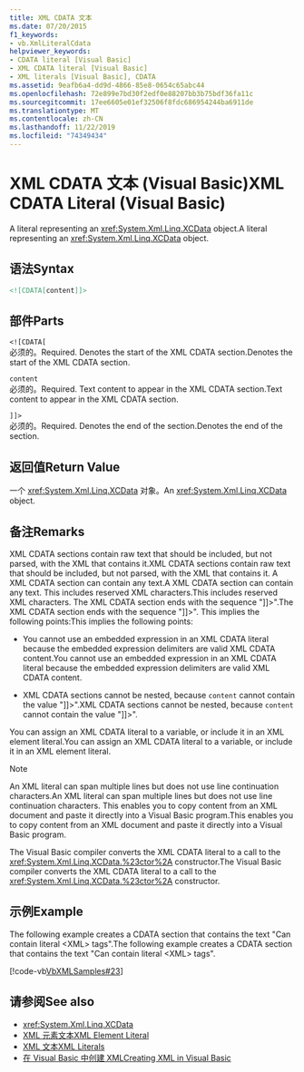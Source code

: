 ```yaml
---
title: XML CDATA 文本
ms.date: 07/20/2015
f1_keywords:
- vb.XmlLiteralCdata
helpviewer_keywords:
- CDATA literal [Visual Basic]
- XML CDATA literal [Visual Basic]
- XML literals [Visual Basic], CDATA
ms.assetid: 9eafb6a4-dd9d-4866-85e8-0654c65abc44
ms.openlocfilehash: 72e899e7bd30f2edf0e88207bb3b75bdf36fa11c
ms.sourcegitcommit: 17ee6605e01ef32506f8fdc686954244ba6911de
ms.translationtype: MT
ms.contentlocale: zh-CN
ms.lasthandoff: 11/22/2019
ms.locfileid: "74349434"
---
```

# <a name="xml-cdata-literal-visual-basic"></a><span data-ttu-id="80a91-102">XML CDATA 文本 (Visual Basic)</span><span class="sxs-lookup"><span data-stu-id="80a91-102">XML CDATA Literal (Visual Basic)</span></span>
<span data-ttu-id="80a91-103">A literal representing an <xref:System.Xml.Linq.XCData> object.</span><span class="sxs-lookup"><span data-stu-id="80a91-103">A literal representing an <xref:System.Xml.Linq.XCData> object.</span></span>  
  
## <a name="syntax"></a><span data-ttu-id="80a91-104">语法</span><span class="sxs-lookup"><span data-stu-id="80a91-104">Syntax</span></span>  
  
```xml  
<![CDATA[content]]>  
```  
  
## <a name="parts"></a><span data-ttu-id="80a91-105">部件</span><span class="sxs-lookup"><span data-stu-id="80a91-105">Parts</span></span>  
 `<![CDATA[`  
 <span data-ttu-id="80a91-106">必须的。</span><span class="sxs-lookup"><span data-stu-id="80a91-106">Required.</span></span> <span data-ttu-id="80a91-107">Denotes the start of the XML CDATA section.</span><span class="sxs-lookup"><span data-stu-id="80a91-107">Denotes the start of the XML CDATA section.</span></span>  
  
 `content`  
 <span data-ttu-id="80a91-108">必须的。</span><span class="sxs-lookup"><span data-stu-id="80a91-108">Required.</span></span> <span data-ttu-id="80a91-109">Text content to appear in the XML CDATA section.</span><span class="sxs-lookup"><span data-stu-id="80a91-109">Text content to appear in the XML CDATA section.</span></span>  
  
 `]]>`  
 <span data-ttu-id="80a91-110">必须的。</span><span class="sxs-lookup"><span data-stu-id="80a91-110">Required.</span></span> <span data-ttu-id="80a91-111">Denotes the end of the section.</span><span class="sxs-lookup"><span data-stu-id="80a91-111">Denotes the end of the section.</span></span>  
  
## <a name="return-value"></a><span data-ttu-id="80a91-112">返回值</span><span class="sxs-lookup"><span data-stu-id="80a91-112">Return Value</span></span>  
 <span data-ttu-id="80a91-113">一个 <xref:System.Xml.Linq.XCData> 对象。</span><span class="sxs-lookup"><span data-stu-id="80a91-113">An <xref:System.Xml.Linq.XCData> object.</span></span>  
  
## <a name="remarks"></a><span data-ttu-id="80a91-114">备注</span><span class="sxs-lookup"><span data-stu-id="80a91-114">Remarks</span></span>  
 <span data-ttu-id="80a91-115">XML CDATA sections contain raw text that should be included, but not parsed, with the XML that contains it.</span><span class="sxs-lookup"><span data-stu-id="80a91-115">XML CDATA sections contain raw text that should be included, but not parsed, with the XML that contains it.</span></span> <span data-ttu-id="80a91-116">A XML CDATA section can contain any text.</span><span class="sxs-lookup"><span data-stu-id="80a91-116">A XML CDATA section can contain any text.</span></span> <span data-ttu-id="80a91-117">This includes reserved XML characters.</span><span class="sxs-lookup"><span data-stu-id="80a91-117">This includes reserved XML characters.</span></span> <span data-ttu-id="80a91-118">The XML CDATA section ends with the sequence "]]>".</span><span class="sxs-lookup"><span data-stu-id="80a91-118">The XML CDATA section ends with the sequence "]]>".</span></span> <span data-ttu-id="80a91-119">This implies the following points:</span><span class="sxs-lookup"><span data-stu-id="80a91-119">This implies the following points:</span></span>  
  
- <span data-ttu-id="80a91-120">You cannot use an embedded expression in an XML CDATA literal because the embedded expression delimiters are valid XML CDATA content.</span><span class="sxs-lookup"><span data-stu-id="80a91-120">You cannot use an embedded expression in an XML CDATA literal because the embedded expression delimiters are valid XML CDATA content.</span></span>  
  
- <span data-ttu-id="80a91-121">XML CDATA sections cannot be nested, because `content` cannot contain the value "]]>".</span><span class="sxs-lookup"><span data-stu-id="80a91-121">XML CDATA sections cannot be nested, because `content` cannot contain the value "]]>".</span></span>  
  
 <span data-ttu-id="80a91-122">You can assign an XML CDATA literal to a variable, or include it in an XML element literal.</span><span class="sxs-lookup"><span data-stu-id="80a91-122">You can assign an XML CDATA literal to a variable, or include it in an XML element literal.</span></span>  
  
> [!NOTE]
> <span data-ttu-id="80a91-123">An XML literal can span multiple lines but does not use line continuation characters.</span><span class="sxs-lookup"><span data-stu-id="80a91-123">An XML literal can span multiple lines but does not use line continuation characters.</span></span> <span data-ttu-id="80a91-124">This enables you to copy content from an XML document and paste it directly into a Visual Basic program.</span><span class="sxs-lookup"><span data-stu-id="80a91-124">This enables you to copy content from an XML document and paste it directly into a Visual Basic program.</span></span>  
  
 <span data-ttu-id="80a91-125">The Visual Basic compiler converts the XML CDATA literal to a call to the <xref:System.Xml.Linq.XCData.%23ctor%2A> constructor.</span><span class="sxs-lookup"><span data-stu-id="80a91-125">The Visual Basic compiler converts the XML CDATA literal to a call to the <xref:System.Xml.Linq.XCData.%23ctor%2A> constructor.</span></span>  
  
## <a name="example"></a><span data-ttu-id="80a91-126">示例</span><span class="sxs-lookup"><span data-stu-id="80a91-126">Example</span></span>  
 <span data-ttu-id="80a91-127">The following example creates a CDATA section that contains the text "Can contain literal \<XML> tags".</span><span class="sxs-lookup"><span data-stu-id="80a91-127">The following example creates a CDATA section that contains the text "Can contain literal \<XML> tags".</span></span>  
  
 [!code-vb[VbXMLSamples#23](~/samples/snippets/visualbasic/VS_Snippets_VBCSharp/VbXMLSamples/VB/XMLSamples11.vb#23)]  
  
## <a name="see-also"></a><span data-ttu-id="80a91-128">请参阅</span><span class="sxs-lookup"><span data-stu-id="80a91-128">See also</span></span>

- <xref:System.Xml.Linq.XCData>
- [<span data-ttu-id="80a91-129">XML 元素文本</span><span class="sxs-lookup"><span data-stu-id="80a91-129">XML Element Literal</span></span>](../../../visual-basic/language-reference/xml-literals/xml-element-literal.md)
- [<span data-ttu-id="80a91-130">XML 文本</span><span class="sxs-lookup"><span data-stu-id="80a91-130">XML Literals</span></span>](../../../visual-basic/language-reference/xml-literals/index.md)
- [<span data-ttu-id="80a91-131">在 Visual Basic 中创建 XML</span><span class="sxs-lookup"><span data-stu-id="80a91-131">Creating XML in Visual Basic</span></span>](../../../visual-basic/programming-guide/language-features/xml/creating-xml.md)
